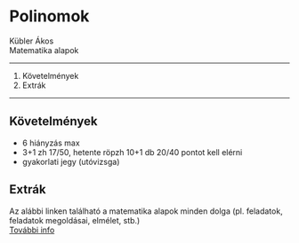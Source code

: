 # Polinomok

Kübler Ákos<br>
Matematika alapok

---
1. Követelmények
2. Extrák
---

## Követelmények
- 6 hiányzás max
- 3+1 zh 17/50, hetente röpzh 10+1 db 20/40 pontot kell elérni
- gyakorlati jegy (utóvizsga)

## Extrák
Az alábbi linken található a matematika alapok minden dolga (pl. feladatok, feladatok megoldásai, elmélet, stb.)<br>
[További info](https://canvas.elte.hu/)
